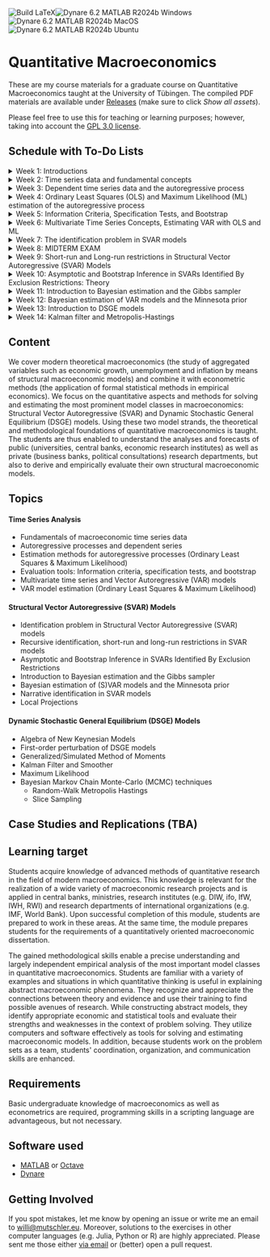 ![Build LaTeX](../../actions/workflows/latex.yml/badge.svg)![Dynare 6.2 MATLAB R2024b Windows](../../actions/workflows/dynare-6.2-matlab-r2024b-windows.yml/badge.svg)![Dynare 6.2 MATLAB R2024b MacOS](../../actions/workflows/dynare-6.2-matlab-r2024b-macos.yml/badge.svg)![Dynare 6.2 MATLAB R2024b Ubuntu](../../actions/workflows/dynare-6.2-matlab-r2024b-ubuntu.yml/badge.svg)

# Quantitative Macroeconomics

These are my course materials for a graduate course on Quantitative Macroeconomics taught at the University of Tübingen.
The compiled PDF materials are available under [Releases](https://github.com/wmutschl/Computational-Macroeconomics/releases) (make sure to click *Show all assets*).

Please feel free to use this for teaching or learning purposes; however, taking into account the [GPL 3.0 license](https://choosealicense.com/licenses/gpl-3.0/).

## Schedule with To-Do Lists

<details>
<summary>Week 1: Introductions</summary>

### Goals

* understand the scope and topics of *Quantitative Macroeconomics*
* decide whether you want to take the course
* prepare your computer for the course with MATLAB (or Octave) and Dynare
* do your first steps in MATLAB (or Octave)
* (optionally) install GitKraken and do your first steps with git

### To Do

* [x] read the general course information on [Ilias](https://ovidius.uni-tuebingen.de)
* [x] watch the introductory videos (on YouTube)
  * [x] [Introduction to Quantitative Macroeconomics](https://youtu.be/nT9vkWv1AS8)
  * [x] [Introduction to MATLAB](https://youtu.be/_CbLr11aeQ4)
* [x] prepare your computer: MATLAB (or Octave) and Dynare
  * [x] install MATLAB R2024b following [this guide](https://uni-tuebingen.de/einrichtungen/zentrum-fuer-datenverarbeitung/dienstleistungen/clients/software/matlab-einzelplatzlizenz/) if you are a student of the University of Tübingen. Please also install the following toolboxes: Econometrics Toolbox, Global Optimization Toolbox, Optimization Toolbox, Parallel Computing Toolbox, Statistics and Machine Learning Toolbox, Symbolic Math Toolbox. As an alternative to MATLAB you can also install Octave following [this guide](https://octave.org/download).
  * [x] install Dynare 6.2 following [this guide](https://www.dynare.org/resources/quick_start/)
  * [x] (optionally) create an account on [GitHub.com](https://github.com/signup)
  * [x] (optionally) sign up for the [GitHub Students Developer Pack](https://education.github.com/pack) to get a free Pro license for GitKraken (among other things)
  * [x] (optionally) install the [GitKraken Client](https://gitkraken.com/download)
* [x] do [exercises 1-3 for week 1](https://github.com/wmutschl/Quantitative-Macroeconomics/releases/latest/download/week_1.pdf), exercise 4 is optional
* [x] write down all your questions
* [x] [schedule an online meeting](https://schedule.mutschler.eu) with me
  * [x] put *"I am interested in this course"* under *"What is the meeting about?"*
  * [x] check your emails and cancel the meeting again using the link in the email
  * [x] now you know how easy it is to schedule a meeting with me :-)
* [x] participate in the Q&A sessions if you need assistance

</details>


<details>
  <summary>Week 2: Time series data and fundamental concepts</summary>

### Goals

* learn how to obtain macroeconomic data from different sources
* learn how to visualize macroeconomic time series data and do some basic descriptive statistics with MATLAB
* learn about different frequencies and what they can be useful for
* understand the concept of a white noise process
* get intuition about stationarity, autocovariance function, lag-operator, conditional and unconditional moments
* simulate white noise processes and moving-averages in MATLAB

### To Do

* [x] review the solutions of [last week's exercises](https://github.com/wmutschl/Quantitative-Macroeconomics/releases/latest/download/week_1.pdf) and write down all your questions
* [x] read Bjørnland and Thorsrud (2015, Ch.1 and Ch.2) and Lütkepohl (2004, Sec. 2.1, 2.2, 2.3). Make note of all the aspects and concepts that you are not familiar with or that you find difficult to understand
* [x] do exercises 1 and 2, write down all your questions and problems; we'll do exercise 3 in class
* [x] participate in the Q&A sessions with all your questions and concerns
* [x] for immediate help: [schedule a meeting](https://schedule.mutschler.eu)
* [x] (optionally) checkout the short [Beginner Git Video Tutorials from GitKraken](https://www.gitkraken.com/learn/git/tutorials#beginner)

</details>


<details>
  <summary>Week 3: Dependent time series data and the autoregressive process</summary>

### Goals

* understand the concept of an AR(1) and AR(p) process
* get intuition about the law of large numbers and the central limit theorem
* visualize the law of large numbers and the central limit theorem for dependent data using Monte Carlo simulations

### To Do

* [x] review the solutions of [last week's exercises](https://github.com/wmutschl/Quantitative-Macroeconomics/releases/latest/download/week_2.pdf) and write down all your questions.
* [x] read Lütkepohl (2004, Sec. 2.2, 2.3, 2.5.2) and Bjørnland and Thorsrud (2015, Ch.1 and Ch.2); make note of all the aspects and concepts that you are not familiar with or that you find difficult to understand
* [x] prepare exercise sheet 3: do exercises 1 and 3 at home, we'll do exercises 2 and 4 in class
* [x] participate in the Q&A sessions with all your questions and concerns
* [x] for immediate help: [schedule a meeting](https://schedule.mutschler.eu)
* [x] (optionally) checkout the short [Intermediate Git Video Tutorials from GitKraken](https://www.gitkraken.com/learn/git/tutorials#intermediate)

</details>


<details>
  <summary>Week 4: Ordinary Least Squares (OLS) and Maximum Likelihood (ML) estimation of the autoregressive process</summary>

### Goals

* review OLS and ML for the AR(p) process
* implement OLS and ML estimation of the AR(p) process

### To Do

* [x] review the solutions of [last week's exercises](https://github.com/wmutschl/Quantitative-Macroeconomics/releases/latest/download/week_3.pdf) and write down all your questions
* [x] read Lütkepohl (2004); make note of all the aspects and concepts that you are not familiar with or that you find difficult to understand
* [x] do exercise 1; particularly, create your own ARpOLS.m function; feel free to sent it to me via Mattermost for review
* [x] we will do exercises 2 and 3 in class
* [x] participate in the Q&A sessions with all your questions and concerns
* [x] for immediate help: [schedule a meeting](https://schedule.mutschler.eu)
* [x] (optionally) checkout the short [Advanced Git Video Tutorials from GitKraken](https://www.gitkraken.com/learn/git/tutorials#advanced)

</details>


<details>
  <summary>Week 5: Information Criteria, Specification Tests, and Bootstrap</summary>

### Goals

* understand the intuition of information criteria, specification tests and the bootstrap
* implement simple examples for information criteria, specification tests and the bootstrap for the univariate AR(p) process

### To Do

* [x] review the solutions of [last week's exercises](https://github.com/wmutschl/Quantitative-Macroeconomics/releases/latest/download/week_4.pdf) and write down all your questions
* [x] re-read Lütkepohl (2004) and briefly go through Kilian and Lütkepohl (2007, Ch. 2.6, 2.7, 12.2); make note of all the aspects and concepts that you are still not familiar with or that you find difficult to understand
* [x] Do exercise 1 of the problem set for week 5; we will do exercises 2 and 3 in class
* [x] participate in the Q&A sessions with all your questions and concerns
* [x] for immediate help: [schedule a meeting](https://schedule.mutschler.eu)
* [x] (optionally) fork the course repository on GitHub

</details>


<details>
  <summary> Week 6: Multivariate Time Series Concepts, Estimating VAR with OLS and ML</summary>

### Goals

Familiarize yourself with

* important matrix concepts such as Eigenvalues, Kronecker product, orthogonality, rotation matrices, Cholesky decomposition and Lyapunov equations
* multivariate notation and dimensions of vectors and matrices for VAR(p) models
* autocovariances, stability and covariance-stationarity in multivariate VAR(p) models
* the companion form of a VAR(p) model
* estimate VAR models with Ordinary Least Squares (OLS) and Maximum Likelihood (ML)

### To Do

* [x] Review the solutions of [last week's exercises](https://github.com/wmutschl/Quantitative-Macroeconomics/releases/latest/download/week_5.pdf) and write down all your questions
* [x] Read Kilian and Lütkepohl (2007, Ch. 2.2, 2.3) and Lütkepohl (2005, Chapter 2 and Appendix A); make note of all the aspects and concepts that you are not familiar with or that you find difficult to understand
* [x] Do exercise 1 of week 6
* [x] If you have questions, get in touch with me via email or (better) [schedule a meeting](https://schedule.mutschler.eu)

</details>


<details>
  <summary> Week 7: The identification problem in SVAR models</summary>

### Goals

* understand the identification problem in SVAR models
* understand recursive identification, short-run restrictions and the impact matrix
* implement recursive identification via Cholesky or numerical optimization


### To Do

* [x] Review the solutions of [last week's exercises](https://github.com/wmutschl/Quantitative-Macroeconomics/releases/latest/download/week_6.pdf) and write down all your questions
* [x] Read Kilian and Lütkepohl (2007, Ch. 4.1, 7.6, 8, 9); make note of all the aspects and concepts that you are not familiar with or that you find difficult to understand
* [x] We will do the exercises in class
* [x] If you have questions, get in touch with me via email or (better) [schedule a meeting](https://schedule.mutschler.eu)

</details>


<details>
  <summary> Week 8: MIDTERM EXAM</summary>
</details>


<details>
  <summary> Week 9: Short-run and Long-run restrictions in Structural Vector Autoregressive (SVAR) Models</summary>

### Goals

* implement short-run restrictions using numerical optimization
* understand long-run restrictions and the long-run multiplier matrix
* implement long-run restrictions using Cholesky or numerical optimization

### To Do

* [x] Review the solutions of [last week's exercises](https://github.com/wmutschl/Quantitative-Macroeconomics/releases/latest/download/week_7.pdf) and write down all your questions
* [x] Read Kilian and Lütkepohl (2007, Ch. 4.1, Ch. 7.6, Ch.8, Ch.9) and Blanchard and Quah (1989); make note of all the aspects and concepts that you are not familiar with or that you find difficult to understand
* [x] We will do the exercises in class
* [x] If you have questions, get in touch with me via email or (better) [schedule a meeting](https://schedule.mutschler.eu)

</details>


<details>
  <summary> Week 10: Asymptotic and Bootstrap Inference in SVARs Identified By Exclusion Restrictions: Theory</summary>

### Goals

* implement both short-run and long-run restrictions using numerical optimization
* understand pros and cons of asymptotic inference for the impulse-response function of SVAR models
* understand pros and cons of bootstrap inference for the impulse-response function of SVAR models
* implement and compare asymptotic and bootstrap standard deviations and confidence intervals of structural IRFs

### To Do

* [x] Review the solutions of [last week's exercises](https://github.com/wmutschl/Quantitative-Macroeconomics/releases/latest/download/week_9.pdf) and write down all your questions
* [x] Read Kilian and Lütkepohl (2007, Ch. 4.1, Ch. 7.6, Ch.8, Ch.9, Ch.10.1, 10.3, 10.4, 10.5, 11.1, 11.2, 11.3, 12.1-12.5, Ch. 12.9). Make note of all the aspects and concepts that you are not familiar with or that you find difficult to understand.
* [x] We will do the exercises in class.
* [x] If you have questions, get in touch with me via email or (better) [schedule a meeting](https://schedule.mutschler.eu)

</details>


<details>
  <summary> Week 11: Introduction to Bayesian estimation and the Gibbs sampler</summary>

### Goals

* understand the difference between Frequentist and Bayesian Bayesian estimation methods
* get familiar with the terminology and key ingredients of the Bayesian framework
* understand the Gibbs sampler
* estimate a multivariate linear regression model and an univariate autoregressive model with Bayesian techniques

### To Do

* [x] Review the solutions of [last week's exercises](https://github.com/wmutschl/Quantitative-Macroeconomics/releases/latest/download/week_10.pdf) and write down all your questions
* [x] Read Greenberg (2008, Part I, Ch. 7.1, Ch. 10.1), Koop (2003, Ch. 1-3), and Chib and Greenberg (1994). Make note of all the aspects and concepts that you are not familiar with or that you find difficult to understand.
* [x] We will do the problem set in class.
* [x] If you have questions, get in touch with me via email or (better) [schedule a meeting](https://schedule.mutschler.eu)

</details>


<details>
  <summary> Week 12: Bayesian estimation of VAR models and the Minnesota prior</summary>

### Goals

* apply the Bayesian estimation framework and methods from the univariate to the multivariate case
* understand the Minnesota prior
* estimate a multivariate vector autoregressive model with Bayesian techniques and a Minnesota prior that is fine-tuned to include the zero-lower-bound period of nominal interest rates


### To Do

* [x] Review the solutions of [last week's exercises](https://github.com/wmutschl/Quantitative-Macroeconomics/releases/latest/download/week_11.pdf) and write down all your questions
* [x] Read Kilian and Lütkepohl (2017, Ch. 5) and Koop and Korobilis (2010, Ch. 1-2). Make note of all the aspects and concepts that you are not familiar with or that you find difficult to understand.
* [x] We will do exercise sheet 12 together in class.
* [x] If you have questions, get in touch with me via email or (better) [schedule a meeting](https://schedule.mutschler.eu)

</details>


<details>
  <summary> Week 13: Introduction to DSGE models</summary>

### Goals

* understand the DSGE model framework, its basic structure and key challenges
* understand the algebra of a basic RBC model and of a basic New Keynesian model
* compute the steady-state of the RBC model with either MATLAB or Dynare
* understand the first-order perturbation solution to DSGE models


### To Do

* [x] Review the solutions of [last week's exercises](https://github.com/wmutschl/Quantitative-Macroeconomics/releases/latest/download/week_12.pdf) and write down all your questions
* [x] Read Fernandez-Villaverde, Rubio-Ramirez, and Schorfheide (2016, Ch.1) and Torres (2013, Ch. 1).
* [x] Read EITHER Gali (2015, Ch. 3) OR Heijdra (2017, Ch. 9) OR Romer (2019, Ch. 7) OR Woodford (2003, Ch. 3) OR Walsh (2017, Ch. 8)
* Optionally:
  * [x] watch [Algebra of New Keynesian models](https://mutschler.eu/dynare/models/nk/)
  * [x] Watch [Solving DSGE models with first-order perturbation: what Dynare does](https://mutschler.eu/dynare/perturbation/first-order-theory/)
* [x] Make note of all the aspects and concepts that you are not familiar with or that you find difficult to understand.
* [x] If you have questions, get in touch with me via email or (better) [schedule a meeting](https://schedule.mutschler.eu)

</details>


<details>
  <summary> Week 14: Kalman filter and Metropolis-Hastings</summary>

### Goals

* understand the Kalman filter and its use in DSGE models
* understand Maximum Likelihood estimation of DSGE models
* understand the Metropolis-Hastings algorithm and its use in DSGE models


### To Do

* [x] Review the solutions of [last week's exercises](https://github.com/wmutschl/Quantitative-Macroeconomics/releases/latest/download/week_14.pdf) and write down all your questions
* [x] Follow the lecture.
* [x] Make note of all the aspects and concepts that you are not familiar with or that you find difficult to understand.
* [x] If you have questions, get in touch with me via email or (better) [schedule a meeting](https://schedule.mutschler.eu)

</details>

<!---
\-->

## Content

We cover modern theoretical macroeconomics (the study of aggregated variables such as economic growth, unemployment and inflation by means of structural macroeconomic models) and combine it with econometric methods (the application of formal statistical methods in empirical economics). We focus on the quantitative aspects and methods for solving and estimating the most prominent model classes in macroeconomics: Structural Vector Autoregressive (SVAR) and Dynamic Stochastic General Equilibrium (DSGE) models. Using these two model strands, the theoretical and methodological foundations of quantitative macroeconomics is taught. The students are thus enabled to understand the analyses and forecasts of public (universities, central banks, economic research institutes) as well as private (business banks, political consultations) research departments, but also to derive and empirically evaluate their own structural macroeconomic models.

## Topics

#### Time Series Analysis
- Fundamentals of macroeconomic time series data
- Autoregressive processes and dependent series
- Estimation methods for autoregressive processes (Ordinary Least Squares & Maximum Likelihood)
- Evaluation tools: Information criteria, specification tests, and bootstrap
- Multivariate time series and Vector Autoregressive (VAR) models
- VAR model estimation (Ordinary Least Squares & Maximum Likelihood)

#### Structural Vector Autoregressive (SVAR) Models
- Identification problem in Structural Vector Autoregressive (SVAR) models
- Recursive identification, short-run and long-run restrictions in SVAR models
- Asymptotic and Bootstrap Inference in SVARs Identified By Exclusion Restrictions
- Introduction to Bayesian estimation and the Gibbs sampler
- Bayesian estimation of (S)VAR models and the Minnesota prior
- Narrative identification in SVAR models
- Local Projections

#### Dynamic Stochastic General Equilibrium (DSGE) Models
- Algebra of New Keynesian Models
- First-order perturbation of DSGE models
- Generalized/Simulated Method of Moments
- Kalman Filter and Smoother
- Maximum Likelihood
- Bayesian Markov Chain Monte-Carlo (MCMC) techniques
  - Random-Walk Metropolis Hastings
  - Slice Sampling

## Case Studies and Replications (TBA)

## Learning target

Students acquire knowledge of advanced methods of quantitative research in the field of modern macroeconomics. This knowledge is relevant for the realization of a wide variety of macroeconomic research projects and is applied in central banks, ministries, research institutes (e.g. DIW, ifo, IfW, IWH, RWI) and research departments of international organizations (e.g. IMF, World Bank). Upon successful completion of this module, students are prepared to work in these areas. At the same time, the module prepares students for the requirements of a quantitatively oriented macroeconomic dissertation.

The gained methodological skills enable a precise understanding and largely independent empirical analysis of the most important model classes in quantitative macroeconomics. Students are familiar with a variety of examples and situations in which quantitative thinking is useful in explaining abstract macroeconomic phenomena. They recognize and appreciate the connections between theory and evidence and use their training to find possible avenues of research. While constructing abstract models, they identify appropriate economic and statistical tools and evaluate their strengths and weaknesses in the context of problem solving. They utilize computers and software effectively as tools for solving and estimating macroeconomic models. In addition, because students work on the problem sets as a team, students' coordination, organization, and communication skills are enhanced.

## Requirements

Basic undergraduate knowledge of macroeconomics as well as econometrics are required, programming skills in a scripting language are advantageous, but not necessary.

## Software used

* [MATLAB](https://mathworks.com) or [Octave](https://octave.org)
* [Dynare](https://www.dynare.org)

## Getting Involved
If you spot mistakes, let me know by opening an issue or write me an email to [willi@mutschler.eu](mailto:willi@mutschler.eu).
Moreover, solutions to the exercises in other computer languages (e.g. Julia, Python or R) are highly appreciated.
Please sent me those either [via email](mailto:willi@mutschler.eu) or (better) open a pull request.